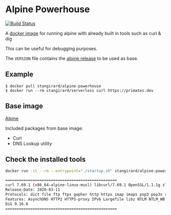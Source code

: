 # Alpine Powerhouse #

[![Build Status](https://gitlab.com/StanGirard/alpine-powerhouse/badges/main/pipeline.svg)](https://gitlab.com/StanGirard/alpine-powerhouse/)

A [docker image](https://hub.docker.com/r/stangirard/alpine-powerhouse) for running alpine with already built in tools such as curl & dig

This can be useful for debugging purposes.

The `VERSION` file contains the [alpine release](https://hub.docker.com/_/alpine) to be used as base.

## Example ##

```
$ docker pull stangirard/alpine-powerhouse
$ docker run --rm stangirard/serverless curl https://primates.dev
```

## Base image ##

[Alpine](https://hub.docker.com/_/alpine)

Included packages from base image:

- Curl
- DNS Lookup utility

## Check the installed tools

```bash
docker run -it --rm --entrypoint="./startup.sh" stangirard/alpine-powerhouse

=================================================
curl 7.69.1 (x86_64-alpine-linux-musl) libcurl/7.69.1 OpenSSL/1.1.1g zlib/1.2.11 nghttp2/1.41.0
Release-Date: 2020-03-11
Protocols: dict file ftp ftps gopher http https imap imaps pop3 pop3s rtsp smb smbs smtp smtps telnet tftp 
Features: AsynchDNS HTTP2 HTTPS-proxy IPv6 Largefile libz NTLM NTLM_WB SSL TLS-SRP UnixSockets
DiG 9.16.6
=================================================
```
